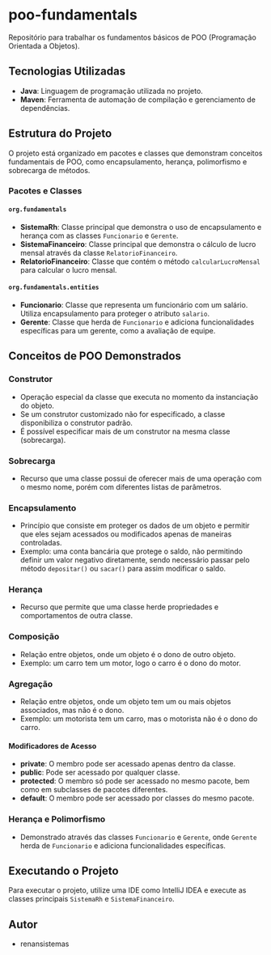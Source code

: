 # poo-fundamentals
Repositório para trabalhar os fundamentos básicos de POO (Programação Orientada a Objetos).

## Tecnologias Utilizadas
- **Java**: Linguagem de programação utilizada no projeto.
- **Maven**: Ferramenta de automação de compilação e gerenciamento de dependências.

## Estrutura do Projeto
O projeto está organizado em pacotes e classes que demonstram conceitos fundamentais de POO, como encapsulamento, herança, polimorfismo e sobrecarga de métodos.

### Pacotes e Classes

#### `org.fundamentals`
- **SistemaRh**: Classe principal que demonstra o uso de encapsulamento e herança com as classes `Funcionario` e `Gerente`.
- **SistemaFinanceiro**: Classe principal que demonstra o cálculo de lucro mensal através da classe `RelatorioFinanceiro`.
- **RelatorioFinanceiro**: Classe que contém o método `calcularLucroMensal` para calcular o lucro mensal.

#### `org.fundamentals.entities`
- **Funcionario**: Classe que representa um funcionário com um salário. Utiliza encapsulamento para proteger o atributo `salario`.
- **Gerente**: Classe que herda de `Funcionario` e adiciona funcionalidades específicas para um gerente, como a avaliação de equipe.

## Conceitos de POO Demonstrados

### Construtor
- Operação especial da classe que executa no momento da instanciação do objeto.
- Se um construtor customizado não for especificado, a classe disponibiliza o construtor padrão.
- É possível especificar mais de um construtor na mesma classe (sobrecarga).

### Sobrecarga
- Recurso que uma classe possui de oferecer mais de uma operação com o mesmo nome, porém com diferentes listas de parâmetros.

### Encapsulamento
- Princípio que consiste em proteger os dados de um objeto e permitir que eles sejam acessados ou modificados apenas de maneiras controladas.
- Exemplo: uma conta bancária que protege o saldo, não permitindo definir um valor negativo diretamente, sendo necessário passar pelo método `depositar()` ou `sacar()` para assim modificar o saldo.

### Herança
- Recurso que permite que uma classe herde propriedades e comportamentos de outra classe.

### Composição
- Relação entre objetos, onde um objeto é o dono de outro objeto.
- Exemplo: um carro tem um motor, logo o carro é o dono do motor.

### Agregação
- Relação entre objetos, onde um objeto tem um ou mais objetos associados, mas não é o dono.
- Exemplo: um motorista tem um carro, mas o motorista não é o dono do carro.

#### Modificadores de Acesso
- **private**: O membro pode ser acessado apenas dentro da classe.
- **public**: Pode ser acessado por qualquer classe.
- **protected**: O membro só pode ser acessado no mesmo pacote, bem como em subclasses de pacotes diferentes.
- **default**: O membro pode ser acessado por classes do mesmo pacote.

### Herança e Polimorfismo
- Demonstrado através das classes `Funcionario` e `Gerente`, onde `Gerente` herda de `Funcionario` e adiciona funcionalidades específicas.

## Executando o Projeto
Para executar o projeto, utilize uma IDE como IntelliJ IDEA e execute as classes principais `SistemaRh` e `SistemaFinanceiro`.

## Autor
- renansistemas